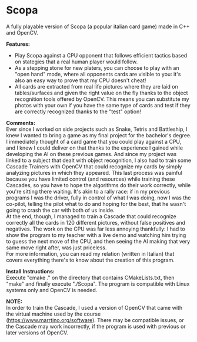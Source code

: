 # Scopa
A fully playable version of Scopa (a popular italian card game) made in C++ and OpenCV.


<b>Features:</b>
- Play Scopa against a CPU opponent that follows efficient tactics based on stategies that a real human player would follow.
- As a stepping stone for new platers, you can choose to play with an "open hand" mode, where all opponents cards are visible to you: it's also an easy way to prove that my CPU doesn't cheat! 
- All cards are extracted from real life pictures where they are laid on tables/surfaces and given the right value on the fly thanks to the object recognition tools offered by OpenCV. This means you can substitute my photos with your own if you have the same type of cards and test if they are correctly recognized thanks to the "test" option!


<b>Comments:</b><br/>
Ever since I worked on side projects such as Snake, Tetris and Battleship, I knew I wanted to bring a game as my final project for the bachelor's degree.<br/>
I immediately thought of a card game that you could play against a CPU, and I knew I could deliver on that thanks to the experience I gained while developing the AI on these previous games. And since my project was linked to a subject that dealt with object recognition, I also had to train some Cascade Trainers with OpenCV that could recognize my cards by simply analyzing pictures in which they appeared. This last process was painful because you have limited control (and resources) while training these Cascades, so you have to hope the algorithms do their work correctly, while you're sitting there waiting. It's akin to a rally race: if in my previous programs I was the driver, fully in control of what I was doing, now I was the co-pilot, telling the pilot what to do and hoping for the best, that he wasn't going to crash the car with both of us inside.<br/>
At the end, though, I managed to train a Cascade that could recognize correctly all the cards in 120 different pictures, without false positives and negatives. The work on the CPU was far less annoying thankfully: I had to show the program to my teacher with a live demo and watching him trying to guess the next move of the CPU, and then seeing the AI making that very same move right after, was just priceless.<br/>
For more information, you can read my relation (written in Italian) that covers everything there's to know about the creation of this program.


<b>Install Instructions:</b><br/>
Execute "cmake ." on the directory that contains CMakeLists.txt, then "make" and finally execute "./Scopa".
The program is compatible with Linux systems only and OpenCV is needed.

<b>NOTE:</b><br/> 
In order to train the Cascade, I used a version of OpenCV that came with the virtual machine used by the course (https://www.marrtino.org/software). There may be compatible issues, or the Cascade may work incorrectly, if the program is used with previous or later versions of OpenCV.

